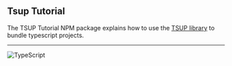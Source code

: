 ## Tsup Tutorial

The TSUP Tutorial NPM package explains how to use the [TSUP library](https://tsup.egoist.dev/) to bundle typescript projects.

---
![TypeScript](https://img.shields.io/badge/typescript-%23007ACC.svg?style=for-the-badge&logo=typescript&logoColor=white)